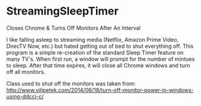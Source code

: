 # StreamingSleepTimer
Closes Chrome &amp; Turns Off Monitors After An Interval

I like falling asleep to streaming media (Netflix, Amazon Prime Video, DirecTV Now, etc.) but hated getting out of bed to shut everything off. This program is a simple re-creation of the standard Sleep Timer feature on many TV's. When first run, a window will prompt for the number of mintues to sleep. After that time expires, it will close all Chrome windows and turn off all monitors.

Class used to shut off the monitors was taken from: http://www.vilipetek.com/2014/06/18/turn-off-monitor-power-in-windows-using-ddcci-c/

